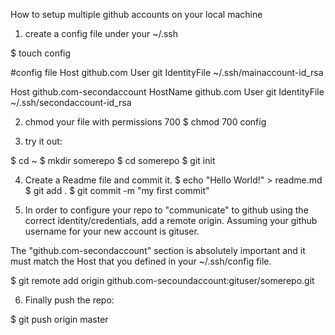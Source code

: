 How to setup multiple github accounts on your local machine


1. create a config file under your ~/.ssh

$ touch config


#config file 
Host github.com
  User git
  IdentityFile ~/.ssh/mainaccount-id_rsa

Host github.com-secondaccount
  HostName github.com
  User git
  IdentityFile ~/.ssh/secondaccount-id_rsa


2. chmod your file with permissions 700 
$ chmod 700 config


3. try it out:

$ cd ~
$ mkdir somerepo
$ cd somerepo
$ git init


4.  Create a Readme file and commit it.
$ echo "Hello World!" > readme.md
$ git add .
$ git commit -m "my first commit"


5. In order to configure your repo to "communicate" to github using the correct identity/credentials, add a remote origin. 
Assuming your github username for your new account is gituser.

The  "github.com-secondaccount" section is absolutely important and it must match the Host that you defined in your ~/.ssh/config file.

$ git remote add origin github.com-secoundaccount:gituser/somerepo.git


6. Finally push the repo:

$ git push origin master






